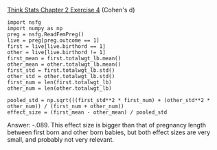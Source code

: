 [Think Stats Chapter 2 Exercise 4](http://greenteapress.com/thinkstats2/html/thinkstats2003.html#toc24) (Cohen's d)
```{python}
import nsfg
import numpy as np
preg = nsfg.ReadFemPreg()
live = preg[preg.outcome == 1]
first = live[live.birthord == 1]
other = live[live.birthord != 1]
first_mean = first.totalwgt_lb.mean()
other_mean = other.totalwgt_lb.mean()
first_std = first.totalwgt_lb.std()
other_std = other.totalwgt_lb.std()
first_num = len(first.totalwgt_lb)
other_num = len(other.totalwgt_lb)

pooled_std = np.sqrt(((first_std**2 * first_num) + (other_std**2 * other_num)) / (first_num + other_num))
effect_size = (first_mean - other_mean) / pooled_std
```
Answer: -.089. This effect size is bigger than that of pregnancy length between first born and other born babies, but both effect sizes are very small, and probably not very relevant. 
